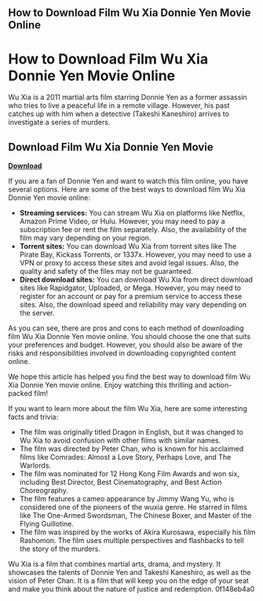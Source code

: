 ## How to Download Film Wu Xia Donnie Yen Movie Online

  
# How to Download Film Wu Xia Donnie Yen Movie Online
 
Wu Xia is a 2011 martial arts film starring Donnie Yen as a former assassin who tries to live a peaceful life in a remote village. However, his past catches up with him when a detective (Takeshi Kaneshiro) arrives to investigate a series of murders.
 
## Download Film Wu Xia Donnie Yen Movie


[**Download**](https://www.google.com/url?q=https%3A%2F%2Fcinurl.com%2F2tLa87&sa=D&sntz=1&usg=AOvVaw2j093OqdlQgGadc0LSoCi-)

 
If you are a fan of Donnie Yen and want to watch this film online, you have several options. Here are some of the best ways to download film Wu Xia Donnie Yen movie online:
 
- **Streaming services:** You can stream Wu Xia on platforms like Netflix, Amazon Prime Video, or Hulu. However, you may need to pay a subscription fee or rent the film separately. Also, the availability of the film may vary depending on your region.
- **Torrent sites:** You can download Wu Xia from torrent sites like The Pirate Bay, Kickass Torrents, or 1337x. However, you may need to use a VPN or proxy to access these sites and avoid legal issues. Also, the quality and safety of the files may not be guaranteed.
- **Direct download sites:** You can download Wu Xia from direct download sites like Rapidgator, Uploaded, or Mega. However, you may need to register for an account or pay for a premium service to access these sites. Also, the download speed and reliability may vary depending on the server.

As you can see, there are pros and cons to each method of downloading film Wu Xia Donnie Yen movie online. You should choose the one that suits your preferences and budget. However, you should also be aware of the risks and responsibilities involved in downloading copyrighted content online.
 
We hope this article has helped you find the best way to download film Wu Xia Donnie Yen movie online. Enjoy watching this thrilling and action-packed film!
  
If you want to learn more about the film Wu Xia, here are some interesting facts and trivia:

- The film was originally titled Dragon in English, but it was changed to Wu Xia to avoid confusion with other films with similar names.
- The film was directed by Peter Chan, who is known for his acclaimed films like Comrades: Almost a Love Story, Perhaps Love, and The Warlords.
- The film was nominated for 12 Hong Kong Film Awards and won six, including Best Director, Best Cinematography, and Best Action Choreography.
- The film features a cameo appearance by Jimmy Wang Yu, who is considered one of the pioneers of the wuxia genre. He starred in films like The One-Armed Swordsman, The Chinese Boxer, and Master of the Flying Guillotine.
- The film was inspired by the works of Akira Kurosawa, especially his film Rashomon. The film uses multiple perspectives and flashbacks to tell the story of the murders.

Wu Xia is a film that combines martial arts, drama, and mystery. It showcases the talents of Donnie Yen and Takeshi Kaneshiro, as well as the vision of Peter Chan. It is a film that will keep you on the edge of your seat and make you think about the nature of justice and redemption.
 0f148eb4a0
